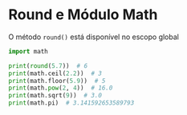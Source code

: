 # Round e Módulo Math

O método ``round()`` está disponível no escopo global

````python
import math

print(round(5.7))  # 6
print(math.ceil(2.2))  # 3
print(math.floor(5.9))  # 5
print(math.pow(2, 4))  # 16.0
print(math.sqrt(9))  # 3.0
print(math.pi)  # 3.141592653589793
````